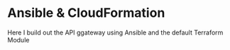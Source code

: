 # Ansible & CloudFormation

Here I build out the API ggateway using Ansible and the default Terraform Module

